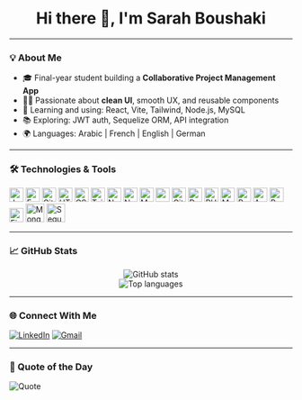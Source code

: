 <h1 align="center">Hi there 👋, I'm Sarah Boushaki</h1>

---

### 💡 About Me

- 🎓 Final-year student building a **Collaborative Project Management App**
- 👩‍💻 Passionate about **clean UI**, smooth UX, and reusable components
- 🚀 Learning and using: React, Vite, Tailwind, Node.js, MySQL
- 📚 Exploring: JWT auth, Sequelize ORM, API integration
- 🌍 Languages: Arabic | French | English | German 

---

### 🛠️ Technologies & Tools

<p align="left">
  <img alt="Javascript" width="25px" src="https://cdn.jsdelivr.net/gh/devicons/devicon@latest/icons/javascript/javascript-plain.svg"/>
  <img alt="Express" width="25px" src="https://cdn.jsdelivr.net/gh/devicons/devicon@latest/icons/express/express-original.svg"/>
  <img alt="Git" width="25px" src="https://cdn.jsdelivr.net/gh/devicons/devicon/icons/git/git-original.svg"/>
  <img alt="HTML" width="25px" src="https://cdn.jsdelivr.net/gh/devicons/devicon/icons/html5/html5-plain.svg"/>
  <img alt="CSS" width="25px" src="https://cdn.jsdelivr.net/gh/devicons/devicon/icons/css3/css3-plain.svg"/>
  <img alt="TailwindCSS" width="25px" src="https://cdn.jsdelivr.net/gh/devicons/devicon@latest/icons/tailwindcss/tailwindcss-original.svg"/>
  <img alt="Nodemon" width="25px" src="https://cdn.jsdelivr.net/gh/devicons/devicon@latest/icons/nodemon/nodemon-plain.svg"/>
  <img alt="NodeJS" width="25px" src="https://cdn.jsdelivr.net/gh/devicons/devicon/icons/nodejs/nodejs-original.svg"/>
  <img alt="MongoDB" width="25px" src="https://cdn.jsdelivr.net/gh/devicons/devicon@latest/icons/mongodb/mongodb-original.svg"/>
  <img alt="npm" width="25px" src="https://cdn.jsdelivr.net/gh/devicons/devicon@latest/icons/npm/npm-original-wordmark.svg"/>
  <img alt="GitHub" width="25px" src="https://cdn.jsdelivr.net/gh/devicons/devicon@latest/icons/github/github-original.svg"/>
  <img alt="Docker" width="25px" src="https://cdn.jsdelivr.net/gh/devicons/devicon@latest/icons/docker/docker-original.svg"/>
  <img alt="PHP" width="25px" src="https://cdn.jsdelivr.net/gh/devicons/devicon@latest/icons/php/php-original.svg"/>
  <img alt="MySQL" width="25px" src="https://cdn.jsdelivr.net/gh/devicons/devicon@latest/icons/mysql/mysql-original-wordmark.svg"/>
  <img alt="React" width="25px" src="https://cdn.jsdelivr.net/gh/devicons/devicon@latest/icons/react/react-original.svg"/>
  <img alt="Apache" width="25px" src="https://cdn.jsdelivr.net/gh/devicons/devicon@latest/icons/apache/apache-original.svg"/>
  <img alt="Postman" width="25px" src="https://cdn.jsdelivr.net/gh/devicons/devicon@latest/icons/postman/postman-plain.svg"/>
  <img alt="Figma" width="25px" src="https://cdn.jsdelivr.net/gh/devicons/devicon@latest/icons/figma/figma-original.svg"/>
  <img alt="Mongoose" width="33px" src="https://cdn.jsdelivr.net/gh/devicons/devicon@latest/icons/mongoose/mongoose-original.svg"/>
  <img alt="Sequelize" width="33px" src="https://cdn.jsdelivr.net/gh/devicons/devicon@latest/icons/sequelize/sequelize-original.svg"/>     
</p>

---

### 📈 GitHub Stats

<p align="center">
  <img src="https://github-readme-stats.vercel.app/api?username=sarahboushaki&show_icons=true&theme=tokyonight" alt="GitHub stats" />
  <br />
  <img src="https://github-readme-stats.vercel.app/api/top-langs/?username=sarahboushaki&layout=compact&theme=tokyonight" alt="Top languages" />
</p>

---

### 🌐 Connect With Me

[![LinkedIn](https://img.shields.io/badge/LinkedIn-0A66C2?style=for-the-badge&logo=linkedin&logoColor=white)](https://linkedin.com/in/your-link)
[![Gmail](https://img.shields.io/badge/Gmail-D14836?style=for-the-badge&logo=gmail&logoColor=white)](mailto:youremail@example.com)



---

### 💬 Quote of the Day

![Quote](https://quotes-github-readme.vercel.app/api)


